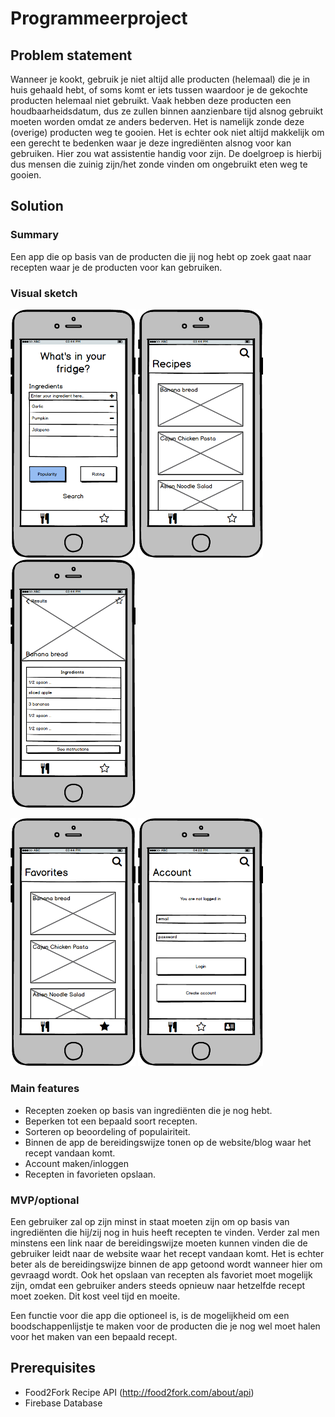 # Programmeerproject

## Problem statement
Wanneer je kookt, gebruik je niet altijd alle producten (helemaal) die je in huis gehaald hebt, of soms komt er iets tussen waardoor je de gekochte producten helemaal niet gebruikt. Vaak hebben deze producten een houdbaarheidsdatum, dus ze zullen binnen aanzienbare tijd alsnog gebruikt moeten worden omdat ze anders bederven. Het is namelijk zonde deze (overige) producten weg te gooien. Het is echter ook niet altijd makkelijk om een gerecht te bedenken waar je deze ingrediënten alsnog voor kan gebruiken. Hier zou wat assistentie handig voor zijn. De doelgroep is hierbij dus mensen die zuinig zijn/het zonde vinden om ongebruikt eten weg te gooien. 

## Solution
### Summary
Een app die op basis van de producten die jij nog hebt op zoek gaat naar recepten waar je de producten voor kan gebruiken. 

### Visual sketch
<img src=https://github.com/gavinschipper/programmeerproject/blob/master/doc/Start%20screen.png width="200"> <img src=https://github.com/gavinschipper/programmeerproject/blob/master/doc/Results.png width="200"> <img src=https://github.com/gavinschipper/programmeerproject/blob/master/doc/Recipe.png width="200"> 

<img src=https://github.com/gavinschipper/programmeerproject/blob/master/doc/Favorites.png width="200"> <img src=https://github.com/gavinschipper/programmeerproject/blob/master/doc/account.png width="200">

### Main features
* Recepten zoeken op basis van ingrediënten die je nog hebt. 
* Beperken tot een bepaald soort recepten.
* Sorteren op beoordeling of populairiteit.
* Binnen de app de bereidingswijze tonen op de website/blog waar het recept vandaan komt.
* Account maken/inloggen
* Recepten in favorieten opslaan.

### MVP/optional
Een gebruiker zal op zijn minst in staat moeten zijn om op basis van ingrediënten die hij/zij nog in huis heeft recepten te vinden. Verder zal men minstens een link naar de bereidingswijze moeten kunnen vinden die de gebruiker leidt naar de website waar het recept vandaan komt. Het is echter beter als de bereidingswijze binnen de app getoond wordt wanneer hier om gevraagd wordt. Ook het opslaan van recepten als favoriet moet mogelijk zijn, omdat een gebruiker anders steeds opnieuw naar hetzelfde recept moet zoeken. Dit kost veel tijd en moeite. 

Een functie voor die app die optioneel is, is de mogelijkheid om een boodschappenlijstje te maken voor de producten die je nog wel moet halen voor het maken van een bepaald recept. 

## Prerequisites 
* Food2Fork Recipe API (http://food2fork.com/about/api)
* Firebase Database


